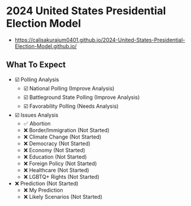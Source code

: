 # 2024 United States Presidential Election Model

-   <https://calisakuraium0401.github.io/2024-United-States-Presidential-Election-Model.github.io/>

## What To Expect

- ☑️ Polling Analysis
    - ☑️ National Polling (Improve Analysis)
    - ☑️ Battleground State Polling (Improve Analysis)
    - ☑️ Favorability Polling (Needs Analysis)
- ☑️ Issues Analysis
    - ✅ Abortion
    - ❌ Border/Immigration (Not Started)
    - ❌ Climate Change (Not Started)
    - ❌ Democracy (Not Started)
    - ❌ Economy (Not Started)
    - ❌ Education (Not Started)
    - ❌ Foreign Policy (Not Started)
    - ❌ Healthcare (Not Started)
    - ❌ LGBTQ+ Rights (Not Started)
- ❌ Prediction (Not Started)
    - ❌ My Prediction
    - ❌ Likely Scenarios (Not Started)